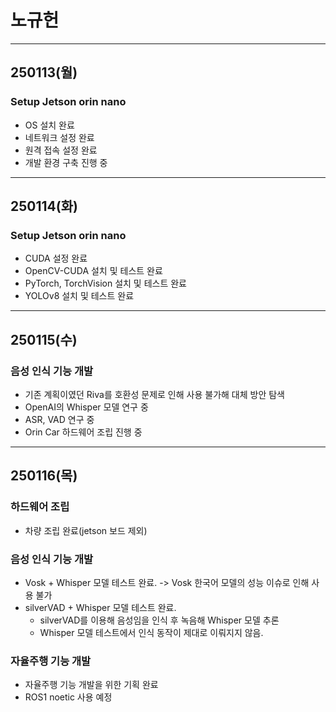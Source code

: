 # 노규헌 

---

## 250113(월)

### Setup Jetson orin nano
- OS 설치 완료
- 네트워크 설정 완료
- 원격 접속 설정 완료
- 개발 환경 구축 진행 중

---

## 250114(화)

### Setup Jetson orin nano
- CUDA 설정 완료
- OpenCV-CUDA 설치 및 테스트 완료
- PyTorch, TorchVision 설치 및 테스트 완료
- YOLOv8 설치 및 테스트 완료

---

## 250115(수)

### 음성 인식 기능 개발
- 기존 계획이였던 Riva를 호환성 문제로 인해 사용 불가해 대체 방안 탐색
- OpenAI의 Whisper 모델 연구 중
- ASR, VAD 연구 중
- Orin Car 하드웨어 조립 진행 중

---

## 250116(목)

### 하드웨어 조립
- 차량 조립 완료(jetson 보드 제외)

### 음성 인식 기능 개발
- Vosk + Whisper 모델 테스트 완료.
    -> Vosk 한국어 모델의 성능 이슈로 인해 사용 불가
- silverVAD + Whisper 모델 테스트 완료.
    - silverVAD를 이용해 음성임을 인식 후 녹음해 Whisper 모델 추론
    - Whisper 모델 테스트에서 인식 동작이 제대로 이뤄지지 않음.

### 자율주행 기능 개발
- 자율주행 기능 개발을 위한 기획 완료
- ROS1 noetic 사용 예정